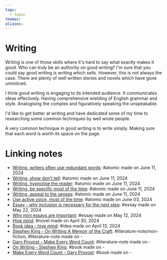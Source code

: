 ```yaml
---  
tags:  
  - topic  
themes:   
aliases:   
---  
```

  
# Writing  
Writing is one of those skills where it's hard to say what exactly makes it good. Who can truly be an authority on good writing? I'm sure that you could say good writing is writing which sells. However, this is not always the case. There are plenty of well written stories and novels which have gone unnoticed.   
  
I think good writing is engaging to its intended audience. It communicates ideas effectively. Having comprehensive wielding of English grammar and style. Analogising the complex and figuratively speaking the unspeakable.   
  
I'd like to get better at writing and have dedicated some of my time to researching some common techniques by well wrote people.   
  
A very common technique in good writing is to write simply. Making sure that each word is worth its space on the page.    
# Linking notes  
- [Writing, writers often use redundant words](./Writing,%20writers%20often%20use%20redundant%20words.md): #atomic made on June 11, 2024  
- [Writing, show don't tell](./Writing,%20show%20don't%20tell.md): #atomic made on June 11, 2024  
- [Writing, hypnotise the reader](./Writing,%20hypnotise%20the%20reader.md): #atomic made on June 11, 2024  
- [Writing, be specific most of the time](./Writing,%20be%20specific%20most%20of%20the%20time.md): #atomic made on June 11, 2024  
- [Writing, appeal to the senses](./Writing,%20appeal%20to%20the%20senses.md): #atomic made on June 11, 2024  
- [Use active voice, most of the time](./Use%20active%20voice,%20most%20of%20the%20time.md): #atomic made on June 03, 2024  
- [Essay - why inclusion is necessary for the next step](../Essays/Essay%20-%20why%20inclusion%20is%20necessary%20for%20the%20next%20step.md): #essay made on May 22, 2024  
- [Why mini essays are important](../Essays/Why%20mini%20essays%20are%20important.md): #essay made on May 12, 2024  
- [Hive mind](../../Novels/Hive%20mind.md): #novel made on April 30, 2024  
- [Book idea - hive mind](../Ideas/Book%20idea%20-%20hive%20mind.md): #idea made on April 13, 2024  
- [Stephen King - On Writing A Memoir of the Craft](../../Literature%20notes/Stephen%20King%20-%20On%20Writing%20A%20Memoir%20of%20the%20Craft.md): #literature-note/non-fiction, #literature-note made on \-  
- [Gary Provost - Make Every Word Count](../../Literature%20notes/Gary%20Provost%20-%20Make%20Every%20Word%20Count.md): #literature-note made on \-  
- [On Writing - Stephen King](../Books/On%20Writing%20-%20Stephen%20King.md): #book made on \-  
- [Make Every Word Count - Gary Provost](../Books/Make%20Every%20Word%20Count%20-%20Gary%20Provost.md): #book made on \-  
  
